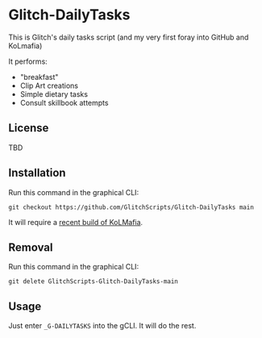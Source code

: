 # Glitch-DailyTasks
This is Glitch's daily tasks script (and my very first foray into GitHub and KoLmafia)

It performs:
* "breakfast"
* Clip Art creations
* Simple dietary tasks
* Consult skillbook attempts

## License
TBD

## Installation
Run this command in the graphical CLI:
```
git checkout https://github.com/GlitchScripts/Glitch-DailyTasks main
```
It will require a [recent build of KoLMafia](https://github.com/kolmafia/kolmafia/releases).

## Removal
Run this command in the graphical CLI:
```
git delete GlitchScripts-Glitch-DailyTasks-main
```

## Usage
Just enter `_G-DAILYTASKS` into the gCLI.  It will do the rest.
